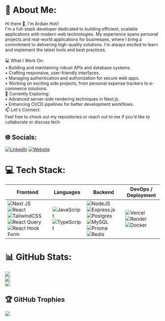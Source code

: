 # 💫 About Me:

Hi there 👋, I'm Ardian Hoti!<br>I'm a full-stack developer dedicated to building efficient, scalable applications with modern web technologies. My experience spans personal projects and real-world applications for businesses, where I bring a commitment to delivering high-quality solutions. I'm always excited to learn and implement the latest tools and best practices.<br><br>💻 What I Work On:<br>• Building and maintaining robust APIs and database systems.<br>• Crafting responsive, user-friendly interfaces.<br>• Managing authentication and authorization for secure web apps.<br>• Working on exciting side projects, from personal expense trackers to e-commerce solutions.<br>🌱 Currently Exploring:<br>• Advanced server-side rendering techniques in Next.js.<br>• Enhancing CI/CD pipelines for better development workflows.<br>📫 Let's Connect:<br>Feel free to check out my repositories or reach out to me if you'd like to collaborate or discuss tech

## 🌐 Socials:

[![LinkedIn](https://img.shields.io/badge/LinkedIn-%230077B5.svg?logo=linkedin&logoColor=white)](https://linkedin.com/in/ardian-hoti) [![Website](https://img.shields.io/badge/Website-000000?style=for-the-badge&logoColor=white)](https://www.ardian.website?ref=github)

# 💻 Tech Stack:

| Frontend                                                                                                                                                                                                                                                                                                                                                                                                                                                                                                                                                                                                            | Languages                                                                                                                                                                                                                                             | Backend                                                                                                                                                                                                                                                                                                                                                                                                                                                                                                                                                                                                                                                                       | DevOps / Deployment                                                                                                                                                                                                                                                                                                                  |
| ------------------------------------------------------------------------------------------------------------------------------------------------------------------------------------------------------------------------------------------------------------------------------------------------------------------------------------------------------------------------------------------------------------------------------------------------------------------------------------------------------------------------------------------------------------------------------------------------------------------- | ----------------------------------------------------------------------------------------------------------------------------------------------------------------------------------------------------------------------------------------------------- | ----------------------------------------------------------------------------------------------------------------------------------------------------------------------------------------------------------------------------------------------------------------------------------------------------------------------------------------------------------------------------------------------------------------------------------------------------------------------------------------------------------------------------------------------------------------------------------------------------------------------------------------------------------------------------- | ------------------------------------------------------------------------------------------------------------------------------------------------------------------------------------------------------------------------------------------------------------------------------------------------------------------------------------ |
| ![Next JS](https://img.shields.io/badge/Next-black?style=for-the-badge&logo=next.js&logoColor=white) ![React](https://img.shields.io/badge/react-%2320232a.svg?style=for-the-badge&logo=react&logoColor=%2361DAFB) ![TailwindCSS](https://img.shields.io/badge/tailwindcss-%2338B2AC.svg?style=for-the-badge&logo=tailwind-css&logoColor=white) ![React Query](https://img.shields.io/badge/-React%20Query-FF4154?style=for-the-badge&logo=react%20query&logoColor=white) ![React Hook Form](https://img.shields.io/badge/React%20Hook%20Form-%23EC5990.svg?style=for-the-badge&logo=reacthookform&logoColor=white) | ![JavaScript](https://img.shields.io/badge/javascript-%23323330.svg?style=for-the-badge&logo=javascript&logoColor=%23F7DF1E) ![TypeScript](https://img.shields.io/badge/typescript-%23007ACC.svg?style=for-the-badge&logo=typescript&logoColor=white) | ![NodeJS](https://img.shields.io/badge/node.js-6DA55F?style=for-the-badge&logo=node.js&logoColor=white) ![Express.js](https://img.shields.io/badge/express.js-%23404d59.svg?style=for-the-badge&logo=express&logoColor=%2361DAFB) ![Postgres](https://img.shields.io/badge/postgres-%23316192.svg?style=for-the-badge&logo=postgresql&logoColor=white) ![MySQL](https://img.shields.io/badge/mysql-4479A1.svg?style=for-the-badge&logo=mysql&logoColor=white) ![Prisma](https://img.shields.io/badge/Prisma-3982CE?style=for-the-badge&logo=Prisma&logoColor=white) ![Redis](https://img.shields.io/badge/redis-%23DD0031.svg?style=for-the-badge&logo=redis&logoColor=white) | ![Vercel](https://img.shields.io/badge/vercel-%23000000.svg?style=for-the-badge&logo=vercel&logoColor=white) ![Render](https://img.shields.io/badge/Render-%46E3B7.svg?style=for-the-badge&logo=render&logoColor=white) ![Docker](https://img.shields.io/badge/docker-%230db7ed.svg?style=for-the-badge&logo=docker&logoColor=white) | 

# 📊 GitHub Stats:

![](https://github-readme-stats.vercel.app/api?username=Ardian-Hoti&theme=dark&hide_border=true&include_all_commits=false&count_private=false)<br/>
![](https://github-readme-streak-stats.herokuapp.com/?user=Ardian-Hoti&theme=dark&hide_border=true)<br/>
![](https://github-readme-stats.vercel.app/api/top-langs/?username=Ardian-Hoti&theme=dark&hide_border=true&include_all_commits=false&count_private=false&layout=compact)

## 🏆 GitHub Trophies

![](https://github-profile-trophy.vercel.app/?username=Ardian-Hoti&theme=radical&no-frame=false&no-bg=true&margin-w=4)

